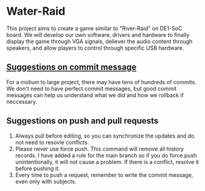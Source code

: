 # Water-Raid

This project aims to create a game similar to "River-Raid" on DE1-SoC board. We will develop our own software, drivers and hardware to finally display the game through VGA signals, deliever the audio content through speakers, and allow players to control through specific USB hardware.

## [Suggestions on commit message](https://gist.github.com/robertpainsi/b632364184e70900af4ab688decf6f53)

For a midium to large project, there may have tens of hundreds of commits. We don't need to have perfect commit messages, but good commit messages can help us understand what we did and how we rollback if neccessary.

## Suggestions on push and pull requests

1. Always pull before editing, so you can synchronize the updates and do not need to resovle conflicts.
2. Please never use force push. This command will remove all history records. I have added a rule for the main branch so if you do force push unintentionally, it will not cause a problem. If there is a conflict, resolve it before pushing it.
3. Every time to push a request, remember to write the commit message, even only with subjects.